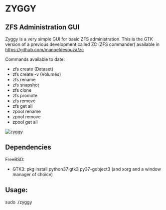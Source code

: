 # ZYGGY
## ZFS Administration GUI


Zyggy is a very simple GUI for basic ZFS administration. 
This is the GTK version of a previous development called 
ZC (ZFS commander) available in
https://github.com/manoeldesouza/zc

Commands available to date:
 - zfs create (Dataset)
 - zfs create -v (Volumes)
 - zfs rename
 - zfs snapshot
 - zfs clone
 - zfs promote
 - zfs remove
 - zfs get all
 - zpool rename
 - zpool remove
 - zpool get all


![zyggy](https://github.com/manoeldesouza/zyggy/blob/master/screenshot/zyggy.png)


## Dependencies

FreeBSD:
 - GTK3: pkg install python37 gtk3 py37-gobject3 (and xorg and a window manager of choice)


## Usage:

 sudo ./zyggy
